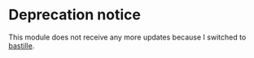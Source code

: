 # Deprecation notice

This module does not receive any more updates because I switched to
[bastille](https://bastillebsd.org/).
